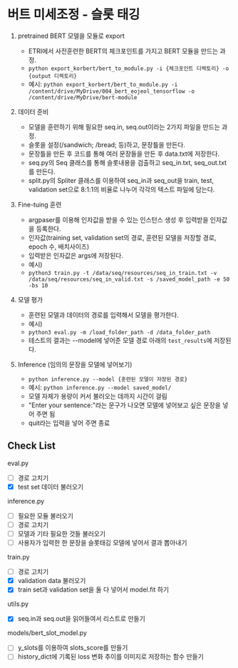 # 버트 미세조정 - 슬롯 태깅

1. pretrained BERT 모델을 모듈로 export

   - ETRI에서 사전훈련한 BERT의 체크포인트를 가지고 BERT 모듈을 만드는 과정.
   - `python export_korbert/bert_to_module.py -i {체크포인트 디렉토리} -o {output 디렉토리}`
   - 예시: `python export_korbert/bert_to_module.py -i /content/drive/MyDrive/004_bert_eojeol_tensorflow -o /content/drive/MyDrive/bert-module`

2. 데이터 준비

   - 모델을 훈련하기 위해 필요한 seq.in, seq.out이라는 2가지 파일을 만드는 과정.
   - 슬롯을 설정(/sandwich; /bread; 등)하고, 문장틀을 만든다.
   - 문장틀을 만든 후 코드를 통해 여러 문장들을 만든 후 data.txt에 저장한다.
   - seq.py의 Seq 클래스를 통해 슬롯내용을 검출하고 seq_in.txt, seq_out.txt를 만든다.
   - split.py의 Spliter 클래스를 이용하여 seq_in과 seq_out을 train, test, validation set으로 8:1:1의 비율로 나누어 각각의 텍스트 파일에 담는다.

3. Fine-tuing 훈련

   - argpaser를 이용해 인자값을 받을 수 있는 인스턴스 생성 후 입력받을 인자값을 등록한다.
   - 인자값(training set, validation set의 경로, 훈련된 모델을 저장할 경로, epoch 수, 배치사이즈)
   - 입력받은 인자값은 args에 저장된다.
   - 예시)
   - `python3 train.py -t /data/seq/resources/seq_in_train.txt -v /data/seq/resources/seq_in_valid.txt -s /saved_model_path -e 50 -bs 10`

4. 모델 평가

   - 훈련된 모델과 데이터의 경로를 입력해서 모델을 평가한다.
   - 예시)
   - `python3 eval.py -m /load_folder_path -d /data_folder_path`
   - 테스트의 결과는 --model에 넣어준 모델 경로 아래의 `test_results`에 저장된다.

5. Inference (임의의 문장을 모델에 넣어보기)

   - `python inference.py --model {훈련된 모델이 저장된 경로}`
   - 예시: `python inference.py --model saved_model/`
   - 모델 자체가 용량이 커서 불러오는 데까지 시간이 걸림
   - "Enter your sentence:"라는 문구가 나오면 모델에 넣어보고 싶은 문장을 넣어 주면 됨
   - quit라는 입력을 넣어 주면 종료

## Check List

eval.py

- [ ] 경로 고치기
- [x] test set 데이터 불러오기

inference.py

- [ ] 필요한 모듈 불러오기
- [ ] 경로 고치기
- [ ] 모델과 기타 필요한 것들 불러오기
- [ ] 사용자가 입력한 한 문장을 슬롯태깅 모델에 넣어서 결과 뽑아내기

train.py

- [ ] 경로 고치기
- [x] validation data 불러오기
- [x] train set과 validation set을 둘 다 넣어서 model.fit 하기

utils.py

- [x] seq.in과 seq.out을 읽어들여서 리스트로 만들기

models/bert_slot_model.py

- [ ] y_slots를 이용하여 slots_score를 만들기
- [ ] history_dict에 기록된 loss 변화 추이를 이미지로 저장하는 함수 만들기
